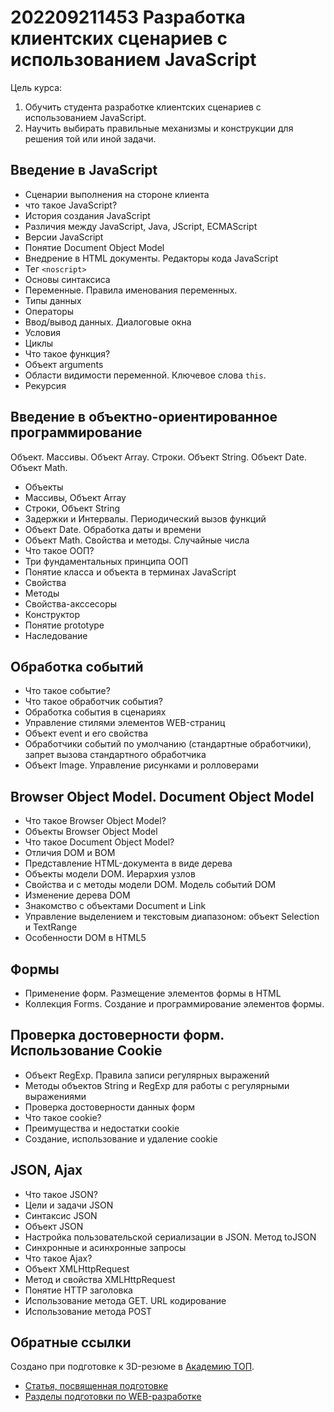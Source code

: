 # 202209211453 Разработка клиентских сценариев с использованием JavaScript

Цель курса:
1. Обучить студента разработке клиентских сценариев с использованием JavaScript.
2. Научить выбирать правильные механизмы и конструкции для решения той или иной задачи.

## Введение в JavaScript

- Сценарии выполнения на стороне клиента
- что такое JavaScript?
- История создания JavaScript
- Различия между JavaScript, Java, JScript, ECMAScript
- Версии JavaScript
- Понятие Document Object Model
- Внедрение в HTML документы. Редакторы кода JavaScript
- Тег `<noscript>`
- Основы синтаксиса
- Переменные. Правила именования переменных.
- Типы данных
- Операторы
- Ввод/вывод данных. Диалоговые окна
- Условия
- Циклы
- Что такое функция?
- Объект arguments
- Области видимости переменной. Ключевое слова `this`.
- Рекурсия

## Введение в объектно-ориентированное программирование
Объект. Массивы. Объект Array. Строки. Объект String. Объект Date. Объект Math.

- Объекты
- Массивы, Объект Array
- Строки, Объект String
- Задержки и Интервалы. Периодический вызов функций
- Объект Date. Обработка даты и времени
- Объект Math. Свойства и методы. Случайные числа
- Что такое ООП?
- Три фундаментальных принципа ООП
- Понятие класса и объекта в терминах JavaScript
- Свойства 
- Методы 
- Свойства-акссесоры
- Конструктор
- Понятие prototype
- Наследование

## Обработка событий

- Что такое событие?
- Что такое обработчик события?
- Обработка события в сценариях
- Управление стилями элементов WEB-страниц
- Объект event и его свойства
- Обработчики событий по умолчанию (стандартные обработчики), запрет вызова стандартного обработчика
- Объект Image. Управление рисунками и ролловерами

## Browser Object Model. Document Object Model

- Что такое Browser Object Model?
- Объекты Browser Object Model
- Что такое Document Object Model?
- Отличия DOM и BOM
- Представление HTML-документа в виде дерева
- Объекты модели DOM. Иерархия узлов
- Свойства и с методы модели DOM. Модель событий DOM
- Изменение дерева DOM
- Знакомство с объектами Document и Link
- Управление выделением и текстовым диапазоном: объект Selection и TextRange
- Особенности DOM в HTML5   

## Формы

- Применение форм. Размещение элементов формы в HTML
- Коллекция Forms. Создание и программирование элементов формы. 

## Проверка достоверности форм. Использование Cookie

- Объект RegExp. Правила записи регулярных выражений
- Методы объектов String и RegExp для работы с регулярными выражениями
- Проверка достоверности данных форм
- Что такое cookie?
- Преимущества и недостатки cookie
- Создание, использование и удаление cookie

## JSON, Ajax

- Что такое JSON?
- Цели и задачи JSON
- Синтаксис JSON
- Объект JSON
- Настройка пользовательской сериализации в JSON. Метод toJSON
- Синхронные и асинхронные запросы
- Что такое Ajax?
- Объект XMLHttpRequest
- Метод и свойства XMLHttpRequest
- Понятие HTTP заголовка
- Использование метода GET. URL кодирование
- Использование метода POST  

## Обратные ссылки

Создано при подготовке к 3D-резюме в [Академию ТОП](https://izh.top-academy.ru/).

- [Статья, посвященная подготовке](../blog/20220914-preparing-for-teaching.md)
- [Разделы подготовки по WEB-разработке](./202209141344-web-design.md)
